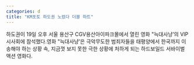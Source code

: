 ```yaml
---
categories: d
title: "KM포토 하도권 노렸다 더블 하트"
---
```

하도권이 19일 오후 서울 용산구 CGV용산아이파크몰에서 열린 영화 "늑대사냥’의 VIP시사회에 참석했다.영화 "늑대사냥’은 극악무도한 범죄자들을 태평양에서 한국까지 이송해야 하는 상황 속, 지금껏 보지 못한 극한 상황에 처하게 되는 하드보일드 서바이벌 액션 영화다.